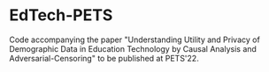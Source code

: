 # EdTech-PETS
Code accompanying the paper "Understanding Utility and Privacy of Demographic Data in Education Technology by Causal Analysis and Adversarial-Censoring" to be published at PETS'22.
